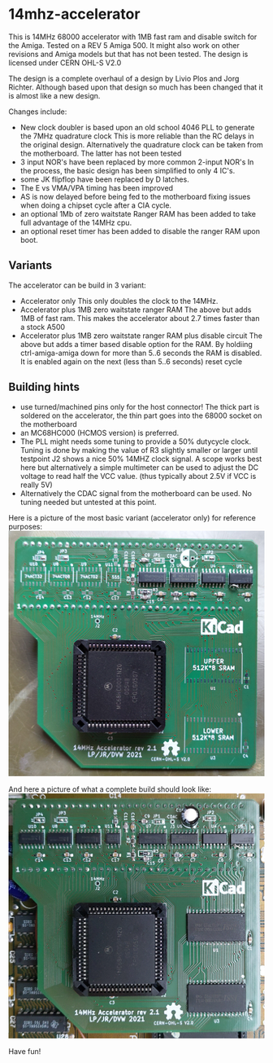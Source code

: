 # 14mhz-accelerator

This is 14MHz 68000 accelerator with 1MB fast ram and disable switch for the Amiga.
Tested on a REV 5 Amiga 500. It might also work on other revisions and Amiga models but that has not been tested.
The design is licensed under CERN OHL-S V2.0

The design is a complete overhaul of a design by Livio Plos and Jorg Richter. Although based upon that design so much has been changed that it is almost like a new design.

Changes include:
* New clock doubler is based upon an old school 4046 PLL to generate the 7MHz quadrature clock
This is more reliable than the RC delays in the original design. Alternatively the quadrature clock can
be taken from the motherboard. The latter has not been tested
* 3 input NOR's have been replaced by more common 2-input NOR's
In the process, the basic design has been simplified to only 4 IC's.
* some JK flipflop have been replaced by D latches.
* The E vs VMA/VPA timing has been improved
* AS is now delayed before being fed to the motherboard fixing issues when doing a chipset cycle after a CIA cycle.
* an optional 1Mb of zero waitstate Ranger RAM has been added to take full advantage of the 14MHz cpu.
* an optional reset timer has been added to disable the ranger RAM upon boot.

## Variants
The accelerator can be build in 3 variant:
* Accelerator only
This only doubles the clock to the 14MHz. 
* Accelerator plus 1MB zero waitstate ranger RAM
The above but adds 1MB of fast ram. This makes the accelerator about 2.7 times faster than a stock A500
* Accelerator plus 1MB zero waitstate ranger RAM plus disable circuit
The above but adds a timer based disable option for the RAM. By holdiing ctrl-amiga-amiga down for more 
than 5..6 seconds the RAM is disabled. It is enabled again on the next (less than 5..6 seconds) reset cycle

## Building hints
* use turned/machined pins only for the host connector!
The thick part is soldered on the accelerator, the thin part goes into the 68000 socket on the motherboard
* an MC68HC000 (HCMOS version) is preferred.
* The PLL might needs some tuning to provide a 50% dutycycle clock. 
Tuning is done by making the value of R3 slightly smaller or larger until testpoint J2 shows a nice
50% 14MHZ clock signal. A scope works best here but alternatively a simple multimeter can be used to adjust the DC voltage
to read half the VCC value. (thus typically about 2.5V if VCC is really 5V)
* Alternatively the CDAC signal from the motherboard can be used. No tuning needed but untested at this point.

Here is a picture of the most basic variant (accelerator only) for reference purposes:
![Accelerator only](/pictures/accelerator_only.jpg)

And here a picture of what a complete build should look like:
![complete build](/pictures/complete.jpg)

Have fun!



